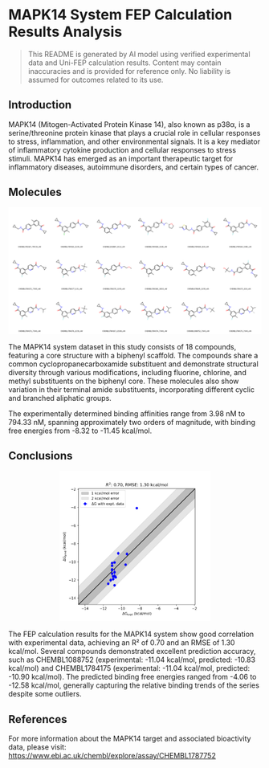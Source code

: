 # MAPK14 System FEP Calculation Results Analysis

> This README is generated by AI model using verified experimental data and Uni-FEP calculation results. Content may contain inaccuracies and is provided for reference only. No liability is assumed for outcomes related to its use.

## Introduction

MAPK14 (Mitogen-Activated Protein Kinase 14), also known as p38α, is a serine/threonine protein kinase that plays a crucial role in cellular responses to stress, inflammation, and other environmental signals. It is a key mediator of inflammatory cytokine production and cellular responses to stress stimuli. MAPK14 has emerged as an important therapeutic target for inflammatory diseases, autoimmune disorders, and certain types of cancer.

## Molecules

![Molecular structures of representative compounds](mol_grid.png)

The MAPK14 system dataset in this study consists of 18 compounds, featuring a core structure with a biphenyl scaffold. The compounds share a common cyclopropanecarboxamide substituent and demonstrate structural diversity through various modifications, including fluorine, chlorine, and methyl substituents on the biphenyl core. These molecules also show variation in their terminal amide substituents, incorporating different cyclic and branched aliphatic groups.

The experimentally determined binding affinities range from 3.98 nM to 794.33 nM, spanning approximately two orders of magnitude, with binding free energies from -8.32 to -11.45 kcal/mol.

## Conclusions

<p align="center"><img src="result_dG.png" width="300"></p>

The FEP calculation results for the MAPK14 system show good correlation with experimental data, achieving an R² of 0.70 and an RMSE of 1.30 kcal/mol. Several compounds demonstrated excellent prediction accuracy, such as CHEMBL1088752 (experimental: -11.04 kcal/mol, predicted: -10.83 kcal/mol) and CHEMBL1784175 (experimental: -11.04 kcal/mol, predicted: -10.90 kcal/mol). The predicted binding free energies ranged from -4.06 to -12.58 kcal/mol, generally capturing the relative binding trends of the series despite some outliers.

## References

For more information about the MAPK14 target and associated bioactivity data, please visit:
https://www.ebi.ac.uk/chembl/explore/assay/CHEMBL1787752 